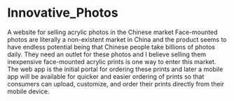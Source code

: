 # Innovative_Photos
A website for selling acrylic photos in the Chinese market
Face-mounted photos are literally a non-existent market in China and the product seems to have endless potential being that Chinese people take billions of photos daily.  They need an outlet for these photos and I believe selling them inexpensive face-mounted acrylic prints is one way to enter this market.
The web app is the initial portal for ordering these prints and later a mobile app will be available for quicker and easier ordering of prints so that consumers can upload, customize, and order their prints directly from their mobile device.
